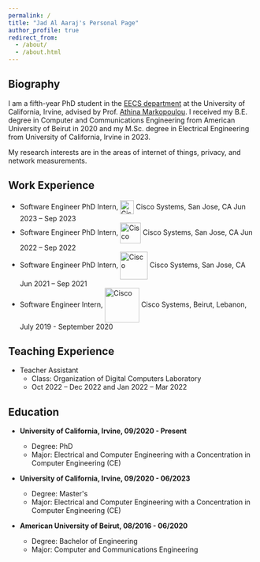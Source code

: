 ```yaml
---
permalink: /
title: "Jad Al Aaraj's Personal Page"
author_profile: true
redirect_from: 
  - /about/
  - /about.html
---
```


Biography
------
I am a fifth-year PhD student in the [EECS department](https://engineering.uci.edu/dept/eecs) at the University of California, Irvine, advised by Prof. [Athina Markopoulou](https://athinagroup.eng.uci.edu/athina/). I received my B.E. degree in Computer and Communications Engineering from American University of Beirut in 2020 and my M.Sc. degree in Electrical Engineering from University of California, Irvine in 2023.

My research interests are in the areas of internet of things, privacy, and network measurements. 

Work Experience
------
* Software Engineer PhD Intern, <img src="//logotyp.us/file/cisco.svg" alt="Cisco" style="width: 2em; vertical-align: middle;"/> Cisco Systems, San Jose, CA Jun 2023 – Sep 2023
* Software Engineer PhD Intern, <img src="//logotyp.us/file/cisco.svg" alt="Cisco" style="width: 3em; vertical-align: middle;"/> Cisco Systems, San Jose, CA Jun 2022 – Sep 2022
* Software Engineer PhD Intern, <img src="//logotyp.us/file/cisco.svg" alt="Cisco" style="width: 4em; vertical-align: middle;"/> Cisco Systems, San Jose, CA Jun 2021 – Sep 2021
* Software Engineer Intern, <img src="//logotyp.us/file/cisco.svg" alt="Cisco" style="width: 5em; vertical-align: middle;"/> Cisco Systems, Beirut, Lebanon, July 2019 - September 2020

Teaching Experience
------
* Teacher Assistant
  * Class: Organization of Digital Computers Laboratory
  * Oct 2022 – Dec 2022 and Jan 2022 – Mar 2022

Education
------

* **University of California, Irvine, 09/2020 - Present**
  * Degree: PhD
  * Major: Electrical and Computer Engineering with a Concentration in Computer Engineering (CE)
  <!-- * GPA: 4.0/4.0 -->

* **University of California, Irvine, 09/2020 - 06/2023**
  * Degree: Master's
  * Major: Electrical and Computer Engineering with a Concentration in Computer Engineering (CE)
  <!-- * GPA: 3.71/4.0 -->

* **American University of Beirut, 08/2016 - 06/2020**
  * Degree: Bachelor of Engineering
  * Major: Computer and Communications Engineering
  <!-- * GPA: 93/100 -->